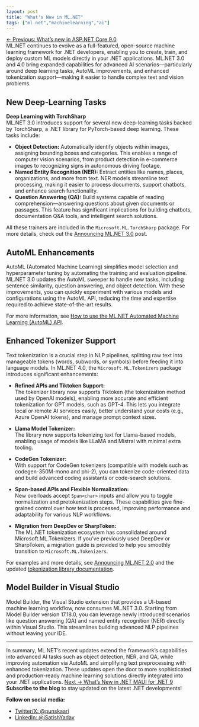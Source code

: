 ```yaml
---
layout: post
title: "What's New in ML.NET"
tags: ["ml.net","machinelearning","ai"]
---
```


[← Previous: What’s new in ASP.NET Core 9.0](5-whats-new-in-aspnet-core-9-0.md)  
ML.NET continues to evolve as a full-featured, open-source machine learning framework for .NET developers, enabling you to create, train, and deploy custom ML models directly in your .NET applications. ML.NET 3.0 and 4.0 bring expanded capabilities for advanced AI scenarios—particularly around deep learning tasks, AutoML improvements, and enhanced tokenization support—making it easier to handle complex text and vision problems.

## New Deep-Learning Tasks

**Deep Learning with TorchSharp**  
ML.NET 3.0 introduces support for several new deep-learning tasks backed by TorchSharp, a .NET library for PyTorch-based deep learning. These tasks include:

- **Object Detection:** Automatically identify objects within images, assigning bounding boxes and categories. This enables a range of computer vision scenarios, from product detection in e-commerce images to recognizing signs in autonomous driving footage.
- **Named Entity Recognition (NER):** Extract entities like names, places, organizations, and more from text. NER models streamline text processing, making it easier to process documents, support chatbots, and enhance search functionality.
- **Question Answering (QA):** Build systems capable of reading comprehension—answering questions about given documents or passages. This feature has significant implications for building chatbots, documentation Q&A tools, and intelligent search solutions.

All these trainers are included in the `Microsoft.ML.TorchSharp` package. For more details, check out the [Announcing ML.NET 3.0](https://devblogs.microsoft.com/dotnet/announcing-ml-net-3-0/) post.

## AutoML Enhancements

AutoML (Automated Machine Learning) simplifies model selection and hyperparameter tuning by automating the training and evaluation pipeline. ML.NET 3.0 updates the AutoML sweeper to handle new tasks, including sentence similarity, question answering, and object detection. With these improvements, you can quickly experiment with various models and configurations using the AutoML API, reducing the time and expertise required to achieve state-of-the-art results.

For more information, see [How to use the ML.NET Automated Machine Learning (AutoML) API](https://learn.microsoft.com/dotnet/machine-learning/how-to-guides/howto-use-automl-api).

## Enhanced Tokenizer Support

Text tokenization is a crucial step in NLP pipelines, splitting raw text into manageable tokens (words, subwords, or symbols) before feeding it into language models. In ML.NET 4.0, the `Microsoft.ML.Tokenizers` package introduces significant enhancements:

- **Refined APIs and Tiktoken Support:**  
  The tokenizer library now supports Tiktoken (the tokenization method used by OpenAI models), enabling more accurate and efficient tokenization for GPT models, such as GPT-4. This lets you integrate local or remote AI services easily, better understand your costs (e.g., Azure OpenAI tokens), and manage prompt context sizes.

- **Llama Model Tokenizer:**  
  The library now supports tokenizing text for Llama-based models, enabling usage of models like LLaMA and Mistral with minimal extra tooling.

- **CodeGen Tokenizer:**  
  With support for CodeGen tokenizers (compatible with models such as codegen-350M-mono and phi-2), you can tokenize code-oriented data and build advanced coding assistants or code-search solutions.

- **Span-based APIs and Flexible Normalization:**  
  New overloads accept `Span<char>` inputs and allow you to toggle normalization and pretokenization steps. These capabilities give fine-grained control over how text is processed, improving performance and adaptability for various NLP workflows.

- **Migration from DeepDev or SharpToken:**  
  The ML.NET tokenization ecosystem has consolidated around Microsoft.ML.Tokenizers. If you’ve previously used DeepDev or SharpToken, a migration guide is provided to help you smoothly transition to `Microsoft.ML.Tokenizers`.

For examples and more details, see [Announcing ML.NET 2.0](https://devblogs.microsoft.com/dotnet/announcing-ml-net-2-0/) and the updated [tokenization library documentation](https://learn.microsoft.com/dotnet/machine-learning/how-to-guides/).

## Model Builder in Visual Studio

Model Builder, the Visual Studio extension that provides a UI-based machine learning workflow, now consumes ML.NET 3.0. Starting from Model Builder version 17.18.0, you can leverage newly introduced scenarios like question answering (QA) and named entity recognition (NER) directly within Visual Studio. This streamlines building advanced NLP pipelines without leaving your IDE.

---

In summary, ML.NET’s recent updates extend the framework’s capabilities into advanced AI tasks such as object detection, NER, and QA, while improving automation via AutoML and simplifying text preprocessing with enhanced tokenization. These updates open the door to more sophisticated and production-ready machine learning solutions directly integrated into your .NET applications.
[Next → What’s New in .NET MAUI for .NET 9](7-whats-new-in-dotnet-maui-for-dotnet-9.md)
**Subscribe to the blog** to stay updated on the latest .NET developments!

**Follow on social media:**

- [Twitter/X: @punskaari](https://twitter.com/punskaari)
- [LinkedIn: @iSatishYadav](https://www.linkedin.com/in/iSatishYadav)
